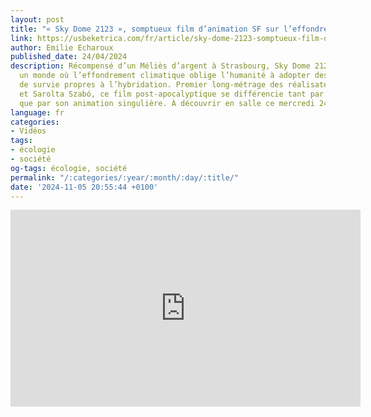 ```yaml
---
layout: post
title: "« Sky Dome 2123 », somptueux film d’animation SF sur l’effondrement climatique"
link: https://usbeketrica.com/fr/article/sky-dome-2123-somptueux-film-d-animation-sf-sur-l-effondrement-climatique
author: Emilie Echaroux
published_date: 24/04/2024
description: Récompensé d’un Méliès d’argent à Strasbourg, Sky Dome 2123 projette
  un monde où l’effondrement climatique oblige l’humanité à adopter des techniques
  de survie propres à l’hybridation. Premier long-métrage des réalisateurs Tibor Bánóczki
  et Sarolta Szabó, ce film post-apocalyptique se différencie tant par son message
  que par son animation singulière. À découvrir en salle ce mercredi 24 avril.
language: fr
categories:
- Vidéos
tags:
- écologie
- société
og-tags: écologie, société
permalink: "/:categories/:year/:month/:day/:title/"
date: '2024-11-05 20:55:44 +0100'
---
```


<iframe width="560" height="315" src="https://www.youtube.com/embed/J1wyBiHhwBQ?si=K0WWDFZJEqv1BSH2" title="YouTube video player" frameborder="0" allow="accelerometer; autoplay; clipboard-write; encrypted-media; gyroscope; picture-in-picture; web-share" referrerpolicy="strict-origin-when-cross-origin" allowfullscreen></iframe>